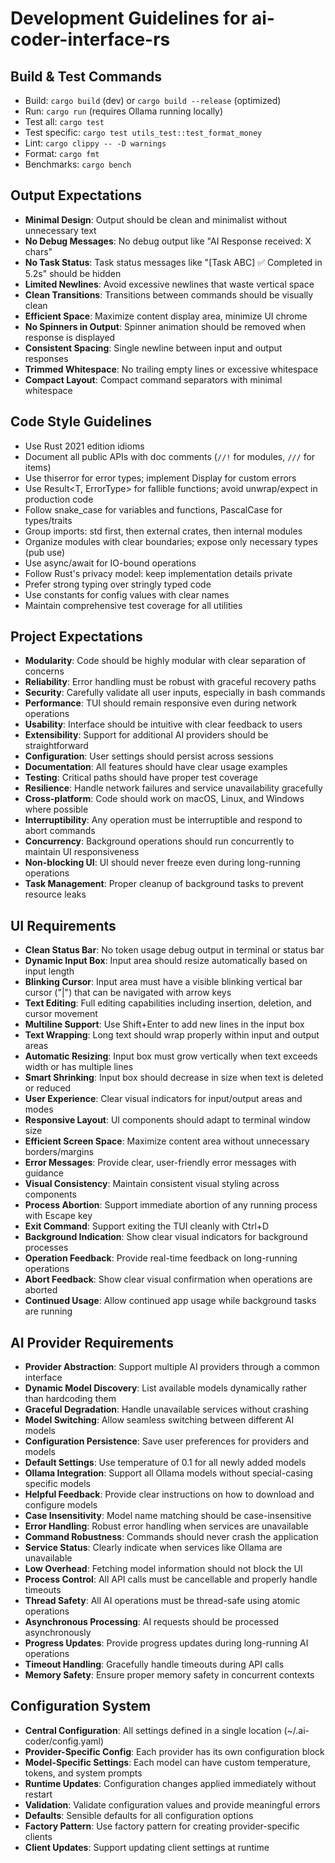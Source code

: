 # Development Guidelines for ai-coder-interface-rs

## Build & Test Commands
- Build: `cargo build` (dev) or `cargo build --release` (optimized)
- Run: `cargo run` (requires Ollama running locally)
- Test all: `cargo test`
- Test specific: `cargo test utils_test::test_format_money`
- Lint: `cargo clippy -- -D warnings`
- Format: `cargo fmt`
- Benchmarks: `cargo bench`

## Output Expectations
- **Minimal Design**: Output should be clean and minimalist without unnecessary text
- **No Debug Messages**: No debug output like "AI Response received: X chars"
- **No Task Status**: Task status messages like "[Task ABC] ✅ Completed in 5.2s" should be hidden
- **Limited Newlines**: Avoid excessive newlines that waste vertical space 
- **Clean Transitions**: Transitions between commands should be visually clean
- **Efficient Space**: Maximize content display area, minimize UI chrome
- **No Spinners in Output**: Spinner animation should be removed when response is displayed
- **Consistent Spacing**: Single newline between input and output responses
- **Trimmed Whitespace**: No trailing empty lines or excessive whitespace
- **Compact Layout**: Compact command separators with minimal whitespace

## Code Style Guidelines
- Use Rust 2021 edition idioms
- Document all public APIs with doc comments (`//!` for modules, `///` for items)
- Use thiserror for error types; implement Display for custom errors
- Use Result<T, ErrorType> for fallible functions; avoid unwrap/expect in production code
- Follow snake_case for variables and functions, PascalCase for types/traits
- Group imports: std first, then external crates, then internal modules
- Organize modules with clear boundaries; expose only necessary types (pub use)
- Use async/await for IO-bound operations
- Follow Rust's privacy model: keep implementation details private
- Prefer strong typing over stringly typed code
- Use constants for config values with clear names
- Maintain comprehensive test coverage for all utilities

## Project Expectations
- **Modularity**: Code should be highly modular with clear separation of concerns
- **Reliability**: Error handling must be robust with graceful recovery paths
- **Security**: Carefully validate all user inputs, especially in bash commands
- **Performance**: TUI should remain responsive even during network operations
- **Usability**: Interface should be intuitive with clear feedback to users
- **Extensibility**: Support for additional AI providers should be straightforward
- **Configuration**: User settings should persist across sessions
- **Documentation**: All features should have clear usage examples
- **Testing**: Critical paths should have proper test coverage
- **Resilience**: Handle network failures and service unavailability gracefully
- **Cross-platform**: Code should work on macOS, Linux, and Windows where possible
- **Interruptibility**: Any operation must be interruptible and respond to abort commands
- **Concurrency**: Background operations should run concurrently to maintain UI responsiveness
- **Non-blocking UI**: UI should never freeze even during long-running operations
- **Task Management**: Proper cleanup of background tasks to prevent resource leaks

## UI Requirements
- **Clean Status Bar**: No token usage debug output in terminal or status bar
- **Dynamic Input Box**: Input area should resize automatically based on input length
- **Blinking Cursor**: Input area must have a visible blinking vertical bar cursor ("|") that can be navigated with arrow keys
- **Text Editing**: Full editing capabilities including insertion, deletion, and cursor movement
- **Multiline Support**: Use Shift+Enter to add new lines in the input box
- **Text Wrapping**: Long text should wrap properly within input and output areas 
- **Automatic Resizing**: Input box must grow vertically when text exceeds width or has multiple lines
- **Smart Shrinking**: Input box should decrease in size when text is deleted or reduced
- **User Experience**: Clear visual indicators for input/output areas and modes
- **Responsive Layout**: UI components should adapt to terminal window size
- **Efficient Screen Space**: Maximize content area without unnecessary borders/margins
- **Error Messages**: Provide clear, user-friendly error messages with guidance
- **Visual Consistency**: Maintain consistent visual styling across components
- **Process Abortion**: Support immediate abortion of any running process with Escape key
- **Exit Command**: Support exiting the TUI cleanly with Ctrl+D
- **Background Indication**: Show clear visual indicators for background processes
- **Operation Feedback**: Provide real-time feedback on long-running operations
- **Abort Feedback**: Show clear visual confirmation when operations are aborted
- **Continued Usage**: Allow continued app usage while background tasks are running

## AI Provider Requirements
- **Provider Abstraction**: Support multiple AI providers through a common interface
- **Dynamic Model Discovery**: List available models dynamically rather than hardcoding them
- **Graceful Degradation**: Handle unavailable services without crashing
- **Model Switching**: Allow seamless switching between different AI models
- **Configuration Persistence**: Save user preferences for providers and models
- **Default Settings**: Use temperature of 0.1 for all newly added models
- **Ollama Integration**: Support all Ollama models without special-casing specific models
- **Helpful Feedback**: Provide clear instructions on how to download and configure models
- **Case Insensitivity**: Model name matching should be case-insensitive
- **Error Handling**: Robust error handling when services are unavailable
- **Command Robustness**: Commands should never crash the application
- **Service Status**: Clearly indicate when services like Ollama are unavailable
- **Low Overhead**: Fetching model information should not block the UI
- **Process Control**: All API calls must be cancellable and properly handle timeouts
- **Thread Safety**: All AI operations must be thread-safe using atomic operations
- **Asynchronous Processing**: AI requests should be processed asynchronously
- **Progress Updates**: Provide progress updates during long-running AI operations
- **Timeout Handling**: Gracefully handle timeouts during API calls
- **Memory Safety**: Ensure proper memory safety in concurrent contexts

## Configuration System
- **Central Configuration**: All settings defined in a single location (~/.ai-coder/config.yaml)
- **Provider-Specific Config**: Each provider has its own configuration block
- **Model-Specific Settings**: Each model can have custom temperature, tokens, and system prompts
- **Runtime Updates**: Configuration changes applied immediately without restart
- **Validation**: Validate configuration values and provide meaningful errors
- **Defaults**: Sensible defaults for all configuration options
- **Factory Pattern**: Use factory pattern for creating provider-specific clients
- **Client Updates**: Support updating client settings at runtime
